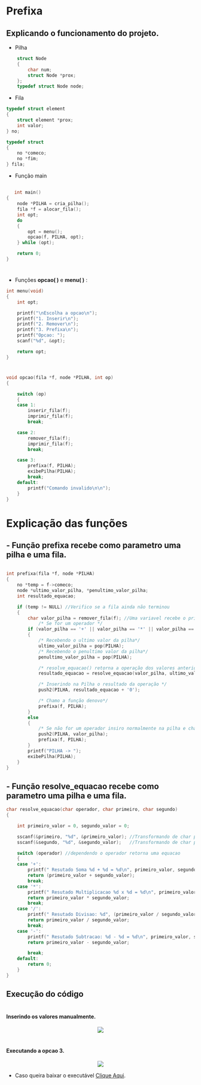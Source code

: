 # Prefixa

## Explicando o funcionamento do projeto.

- Pilha

```c
    struct Node
    {
        char num;
        struct Node *prox;
    };
    typedef struct Node node;
```
- Fila

```c
typedef struct element
{
    struct element *prox;
    int valor;
} no;

typedef struct
{
    no *comeco;
    no *fim;
} fila;
```

- Função main

##

```c
   int main()
{
    node *PILHA = cria_pilha();
    fila *f = alocar_fila();
    int opt;
    do
    {
        opt = menu();
        opcao(f, PILHA, opt);
    } while (opt);

    return 0;
}
```
#

- Funções **opcao( )** e **menu( )** :

```c
int menu(void)
{
    int opt;

    printf("\nEscolha a opcao\n");
    printf("1. Inserir\n");
    printf("2. Remover\n");
    printf("3. Prefixa\n");
    printf("Opcao: ");
    scanf("%d", &opt);

    return opt;
}
```

#

```c
void opcao(fila *f, node *PILHA, int op)
{

    switch (op)
    {
    case 1:
        inserir_fila(f);
        imprimir_fila(f);
        break;

    case 2:
        remover_fila(f);
        imprimir_fila(f);
        break;

    case 3:
        prefixa(f, PILHA);
        exibePilha(PILHA);
        break;
    default:
        printf("Comando invalido\n\n");
    }
}
```

#

# Explicação das funções

## - Função **prefixa** recebe como parametro uma pilha e uma fila.

```c

int prefixa(fila *f, node *PILHA)
{
    no *temp = f->comeco;
    node *ultimo_valor_pilha, *penultimo_valor_pilha;
    int resultado_equacao;

    if (temp != NULL) //Verifico se a fila ainda não terminou
    {
        char valor_pilha = remover_fila(f); //Uma variavel recebe o primeiro valor da fila
            /* Se for um operador */
        if (valor_pilha == '+' || valor_pilha == '*' || valor_pilha == '-' || valor_pilha == '/') //Verifico se é um operador
        {
            /* Recebendo o ultimo valor da pilha*/
            ultimo_valor_pilha = pop(PILHA); 
            /* Recebendo o penultimo valor da pilha*/
            penultimo_valor_pilha = pop(PILHA); 

            /* resolve_equacao() retorna a operação dos valores anteriores*/
            resultado_equacao = resolve_equacao(valor_pilha, ultimo_valor_pilha->num, penultimo_valor_pilha->num);

            /* Inserindo na Pilha o resultado da operação */
            push2(PILHA, resultado_equacao + '0');

            /* Chamo a função denovo*/
            prefixa(f, PILHA);
        }
        else
        {
            /* Se não for um operador insiro normalmente na pilha e chamo a função prefixa() denovo */
            push2(PILHA, valor_pilha);
            prefixa(f, PILHA);
        }
        printf("PILHA -> ");
        exibePilha(PILHA);
    }
}
```
## - Função **resolve_equacao** recebe como parametro uma pilha e uma fila.

```c
char resolve_equacao(char operador, char primeiro, char segundo)
{

    int primeiro_valor = 0, segundo_valor = 0;

    sscanf(&primeiro, "%d", &primeiro_valor); //Transformando de char para inteiro
    sscanf(&segundo, "%d", &segundo_valor);   //Transformando de char para inteiro

    switch (operador) //dependendo o operador retorna uma equacao
    {
    case '+':
        printf(" Resutado Soma %d + %d = %d\n", primeiro_valor, segundo_valor, (primeiro_valor + segundo_valor));
        return (primeiro_valor + segundo_valor);
        break;
    case '*':
        printf(" Resutado Multiplicacao %d x %d = %d\n", primeiro_valor, segundo_valor, (primeiro_valor * segundo_valor));
        return primeiro_valor * segundo_valor;
        break;
    case '/':
        printf(" Resutado Divisao: %d", (primeiro_valor / segundo_valor));
        return primeiro_valor / segundo_valor;
        break;
    case '-':
        printf(" Resutado Subtracao: %d - %d = %d\n", primeiro_valor, segundo_valor, (primeiro_valor - segundo_valor));
        return primeiro_valor - segundo_valor;

        break;
    default:
        return 0;
    }
}
```

##  Execução do código
#
#### Inserindo os valores manualmente.


<p align="center"><img src="inserindo.jpg " /></p>

#

#### Executando a opcao 3.


<p align="center"><img src="resultado.png " /></p>


- Caso queira baixar o executável [Clique Aqui](https://github.com/Javiercuba/Estruturas_de_dados1/releases/download/1.0/palindromo).
